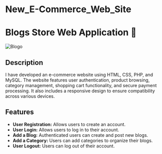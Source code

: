 # New_E-Commerce_Web_Site
# Blogs Store Web Application 📝
![Blogo]()
## Description
I have developed an e-commerce website using HTML, CSS, PHP, and MySQL. The website features user authentication, product browsing, category management, shopping cart functionality, and secure payment processing. It also includes a responsive design to ensure compatibility across various devices.
## Features
- **User Registration:** Allows users to create an account.
- **User Login:** Allows users to log in to their account.
- **Add a Blog:** Authenticated users can create and post new blogs.
- **Add a Category:** Users can add categories to organize their blogs.
- **User Logout:** Users can log out of their account.
